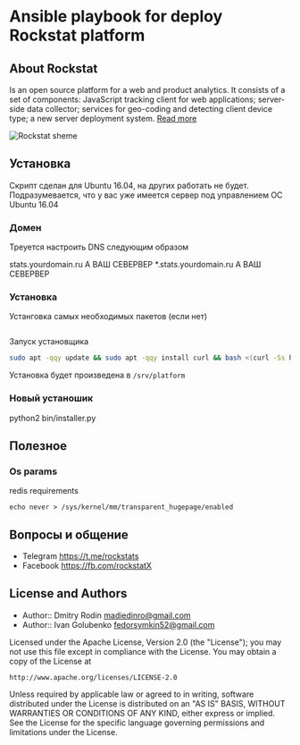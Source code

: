 # Ansible playbook for deploy Rockstat platform

## About Rockstat

Is an open source platform for a web and product analytics. 
It consists of a set of components: JavaScript tracking client for web applications; 
server-side data collector; services for geo-coding and detecting client device type; 
a new server deployment system.
[Read more](https://rockstat.ru/about)

![Rockstat sheme](https://rockstat.ru/media/rockstat_v3_arch.png?3)

## Установка

Скрипт сделан для Ubuntu 16.04, на других работать не будет.
Подразумевается, что у вас уже имеется сервер под управлением OC Ubuntu 16.04

### Домен

Треуется настроить DNS следующим образом 

stats.yourdomain.ru    A  ВАШ СЕВЕРВЕР
*.stats.yourdomain.ru  A  ВАШ СЕВЕРВЕР

### Установка

Устанговка самых необходимых пакетов (если нет)

```bash
```

Запуск установщика

```bash
sudo apt -qqy update && sudo apt -qqy install curl && bash <(curl -Ss https://raw.githubusercontent.com/rockstat/bootstrap/dev/bin/loader)
```

Установка будет произведена в `/srv/platform`


### Новый устаношик

python2 bin/installer.py


## Полезное

### Os params

redis requirements

    echo never > /sys/kernel/mm/transparent_hugepage/enabled

## Вопросы и общение

* Telegram https://t.me/rockstats
* Facebook https://fb.com/rockstatX

## License and Authors

* Author:: Dmitry Rodin <madiedinro@gmail.com>
* Author:: Ivan Golubenko <fedorsymkin52@gmail.com>

Licensed under the Apache License, Version 2.0 (the "License");
you may not use this file except in compliance with the License.
You may obtain a copy of the License at

    http://www.apache.org/licenses/LICENSE-2.0

Unless required by applicable law or agreed to in writing, software
distributed under the License is distributed on an "AS IS" BASIS,
WITHOUT WARRANTIES OR CONDITIONS OF ANY KIND, either express or implied.
See the License for the specific language governing permissions and
limitations under the License.
